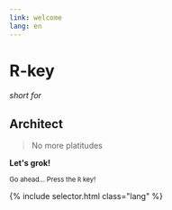 ```yaml
---
link: welcome
lang: en
---
```


# R-key

*short for*

## <b>Archi</b>tect

> No more platitudes

**Let's grok!**

<small>Go ahead... Press the `R` key!</small>

{% include selector.html class="lang" %}
